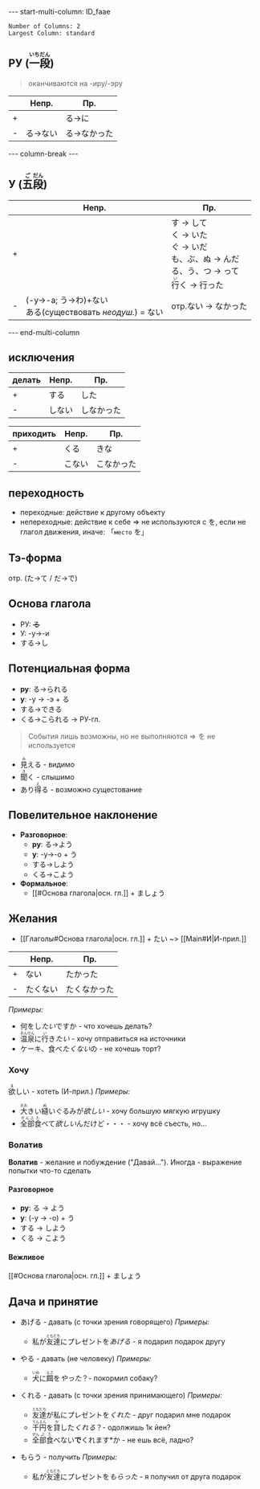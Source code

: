 --- start-multi-column: ID_faae
```column-settings
Number of Columns: 2
Largest Column: standard
```

## РУ (<ruby>一<rt>いち</rt>段<rt>だん</rt></ruby>)
> оканчиваются на -иру/-эру

|     | Непр.    | Пр.          |
| --- | -------- | ------------ |
| +   |          | る->に       |
| -   | る->ない | る->なかった |

--- column-break ---

## У (<ruby>五<rt>ご</rt>段<rt>だん</rt></ruby>)

|     | Непр.                                                | Пр.                                                                                             |
| --- | ---------------------------------------------------- | ----------------------------------------------------------------------------------------------- |
| +   |                                                      | す -> して<br>く -> いた<br>ぐ -> いだ<br>も、ぶ、ぬ -> んだ<br>る、う、つ -> って<br><ruby>行<rt>い</rt></ruby>く -> 行った |
| -   | (-у->-а; う->わ)+ない<br>ある(существовать *неодуш.*) = ない | отр.ない -> なかった                                                                                  |

--- end-multi-column

## исключения
| делать | Непр. | Пр.   |
| ------ | ----- | ----- |
| +      | する    | した    |
| -      | しない   | しなかった |

| приходить | Непр.  | Пр.        |
| --------- | ------ | ---------- |
| +         | くる   | きな       |
| -         | こない | こなかった |

## переходность
- переходные: действие к другому объекту
- непереходные: действие к себе => не используются с を, если не глагол движения, иначе: 「`место` を」

## Тэ-форма
отр. (た->て / だ->で)

## Основа глагола
- РУ: ~~る~~
- У: -у->-и
- する->し

## Потенциальная форма
- **ру**: る->られる
- **у**: -у -> -э + る
- する->できる
- くる->こられる
-> РУ-гл.
> События лишь возможны, но не выполняются => を не используется

- <ruby>見<rt>み</rt></ruby>える - видимо
- <ruby>聞<rt>き</rt></ruby>く - слышимо
- あり<ruby>得<rt>え</rt></ruby>る - возможно сущестование

## Повелительное наклонение
- **Разговорное**: 
	- **ру**: る->よう
	- **у**: -у->-о + う
	- する->しよう
	- くる->こよう
- **Формальное**:
	- [[#Основа глагола|осн. гл.]] + ましょう

## Желания
- [[Глаголы#Основа глагола|осн. гл.]] + たい ~> [[Main#И|И-прил.]]

|     | Непр. | Пр.    |
| --- | ----- | ------ |
| +   | ない    | たかった   |
| -   | たくない  | たくなかった |

*Примеры:*
- 何をし*たい*ですか - что хочешь делать?
- <ruby>温泉<rt>おんせん</rt></ruby>に<ruby>行<rt>い</rt></ruby>き*たい* - хочу отправиться на источники
- ケーキ、食べ*たくない*の - не хочешь торт?

### Хочу
<ruby>欲<rt>ま</rt></ruby>しい - хотеть (И-прил.)
*Примеры:*
- <ruby>大<rt>おお</rt></ruby>きい<ruby>縫<rt>ぬ</rt></ruby>いぐるみが*欲しい* - хочу большую мягкую игрушку
- <ruby>全部<rt>ぜんぶ</rt></ruby><ruby>食<rt>た</rt></ruby>べて*欲しい*んだけど・・・ - хочу всё съесть, но...

### Волатив
**Волатив** - желание и побуждение ("Давай..."). Иногда - выражение попытки что-то сделать
#### Разговорное
- **ру**: る -> よう
- **у**: (-у -> -о) + う
- する -> しよう
- くる -> こよう

#### Вежливое
[[#Основа глагола|осн. гл.]] + ましょう

## Дача и принятие
- あげる - давать (с точки зрения говорящего)
  *Примеры:*
  - 私が<ruby>友達<rt>ともだち</rt></ruby>にプレゼントを*あげる* - я подарил подарок другу

- やる - давать (не человеку)
  *Примеры:*
  - <ruby>犬<rt>いぬ</rt></ruby>に<ruby>餌<rt>えさ</rt></ruby>を*やった*？- покормил собаку?

- くれる - давать (с точки зрения принимающего)
  *Примеры:*
  - <ruby>友達<rt>ともだち</rt></ruby>が私にプレゼントを*くれた* - друг подарил мне подарок
  - <ruby>千円<rt>てんえん</rt></ruby>を<ruby>貸<rt>か</rt></ruby>した*くれる*？- одолжишь 1к йен?
  - <ruby>全<rt>ぜん</rt>部<rt>ぶ</rt>食<rt>た</rt></ruby>べない**で**くれます*か - не ешь всё, ладно?

- もらう - получить
  *Примеры:*
  - 私が<ruby>友達<rt>ともだち</rt></ruby>にプレゼントを*もらった* - я получил от друга подарок